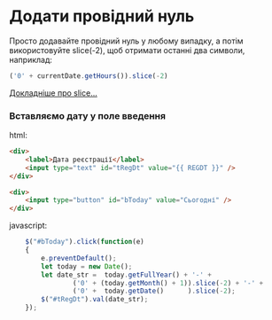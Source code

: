 # Додати провідний нуль

Просто додавайте провідний нуль у любому випадку, а потім використовуйте slice(-2), щоб отримати останні два символи, наприклад:

```javascript
('0' + currentDate.getHours()).slice(-2)
```
[Докладніше про slice...](https://learn.javascript.ru/string#poluchenie-podstroki)


### Вставляємо дату у поле введення

html:

```html
<div>
    <label>Дата реєстрації</label>
    <input type="text" id="tRegDt" value="{{ REGDT }}" />
</div>

<div>
    <input type="button" id="bToday" value="Сьогодні" />
</div>
```

javascript:

```javascript
    $("#bToday").click(function(e)
    {
        e.preventDefault();
        let today = new Date();
        let date_str =  today.getFullYear() + '-' +
                ('0' + (today.getMonth() + 1)).slice(-2) + '-' +
                ('0' +  today.getDate()      ).slice(-2);
        $("#tRegDt").val(date_str);
    });
```

